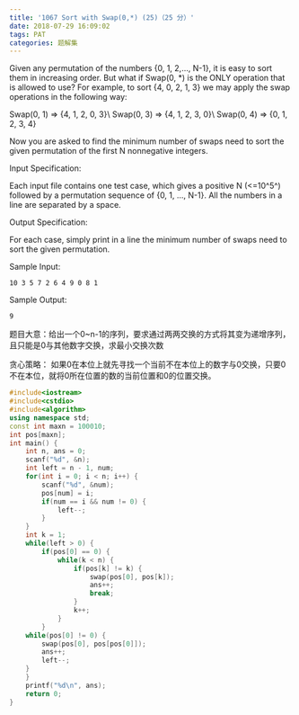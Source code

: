 ```yaml
---
title: '1067 Sort with Swap(0,*) (25)（25 分）'
date: 2018-07-29 16:09:02
tags: PAT
categories: 题解集
---
```


Given any permutation of the numbers {0, 1, 2,..., N-1}, it is easy to sort them in increasing order. But what if Swap(0, *) is the ONLY operation that is allowed to use? For example, to sort {4, 0, 2, 1, 3} we may apply the swap operations in the following way:

Swap(0, 1) => {4, 1, 2, 0, 3}\ Swap(0, 3) => {4, 1, 2, 3, 0}\ Swap(0, 4) => {0, 1, 2, 3, 4}

Now you are asked to find the minimum number of swaps need to sort the given permutation of the first N nonnegative integers.

Input Specification:

Each input file contains one test case, which gives a positive N (<=10^5^) followed by a permutation sequence of {0, 1, ..., N-1}. All the numbers in a line are separated by a space.

Output Specification:

For each case, simply print in a line the minimum number of swaps need to sort the given permutation.

Sample Input:
```
10 3 5 7 2 6 4 9 0 8 1
```
Sample Output:
```
9
```
题目大意：给出一个0~n-1的序列，要求通过两两交换的方式将其变为递增序列，且只能是0与其他数字交换，求最小交换次数

贪心策略：
如果0在本位上就先寻找一个当前不在本位上的数字与0交换，只要0不在本位，就将0所在位置的数的当前位置和0的位置交换。

```cpp
#include<iostream>
#include<cstdio>
#include<algorithm>
using namespace std;
const int maxn = 100010;
int pos[maxn];
int main() {
    int n, ans = 0;
    scanf("%d", &n);
    int left = n - 1, num;
    for(int i = 0; i < n; i++) {
        scanf("%d", &num);
        pos[num] = i;
        if(num == i && num != 0) {
            left--;
        }
    }
    int k = 1;
    while(left > 0) {
        if(pos[0] == 0) {
            while(k < n) {
                if(pos[k] != k) {
                    swap(pos[0], pos[k]);
                    ans++;
                    break;
                }
                k++;
            }
        }
    while(pos[0] != 0) {
        swap(pos[0], pos[pos[0]]);
        ans++;
        left--;
    }
    }
    printf("%d\n", ans);
    return 0;
}

```